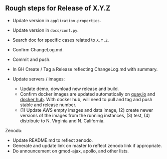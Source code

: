## Rough steps for Release of X.Y.Z

- Update version in ```application.properties```.
- Update version in ```docs/conf.py```.
- Search doc for specific cases related to ```X.Y.Z```.
- Confirm ChangeLog.md.
- Commit and push.
- In GH Create / Tag a Release reflecting ChangeLog.md with summary.

- Update servers / images:
    - Update demo, download new release and build.
    - Confirm docker images are updated automatically on [quay.io](https://quay.io/repository/gmod/apollo?tab=builds) and [docker hub](https://hub.docker.com/r/gmod/apollo/tags).  With docker hub, will need to pull and tag and push stable and release number.
    - (1) Update AWS empty images and data image, (2)  create newer versions of the images from the running instances, (3) test, (4) distribute to N. Virginia and N. California.
    
Zenodo:     
  - Update README.md to reflect zenodo.
  - Generate and update link on master to reflect zenodo link if appropriate.
  - Do announcement on gmod-ajax, apollo, and other lists.
